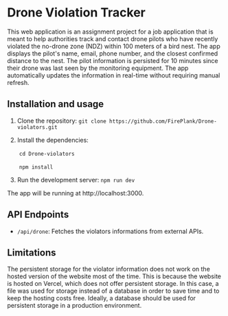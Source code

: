 # Drone Violation Tracker

This web application is an assignment project for a job application that is meant to help authorities track and contact drone pilots who have recently violated the no-drone zone (NDZ) within 100 meters of a bird nest. The app displays the pilot's name, email, phone number, and the closest confirmed distance to the nest. The pilot information is persisted for 10 minutes since their drone was last seen by the monitoring equipment. The app automatically updates the information in real-time without requiring manual refresh.

## Installation and usage

1. Clone the repository:
`git clone https://github.com/FirePlank/Drone-violators.git`

2. Install the dependencies:

&emsp;&emsp;`cd Drone-violators`

&emsp;&emsp;`npm install`

3. Run the development server:
`npm run dev`


The app will be running at http://localhost:3000.

## API Endpoints

- `/api/drone`: Fetches the violators informations from external APIs.

## Limitations
The persistent storage for the violator information does not work on the hosted version of the website most of the time. This is because the website is hosted on Vercel, which does not offer persistent storage. In this case, a file was used for storage instead of a database in order to save time and to keep the hosting costs free. Ideally, a database should be used for persistent storage in a production environment.
